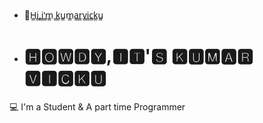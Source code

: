 - 👋H̳i̳,̳i̳'̳m̳ ̳k̳u̳m̳a̳r̳v̳i̳c̳k̳u̳
- <h1><align="center">🅷🅾🆆🅳🆈,🅸🆃'🆂 🅺🆄🅼🅰🆁 🆅🅸🅲🅺🆄</h1>
 💻 I'm a Student & A part time Programmer

<!---
 is a ✨ special ✨ repository because its `README.md` (this file) appears on your GitHub profile.
You can click the Preview link to take a look at your changes.
--->
